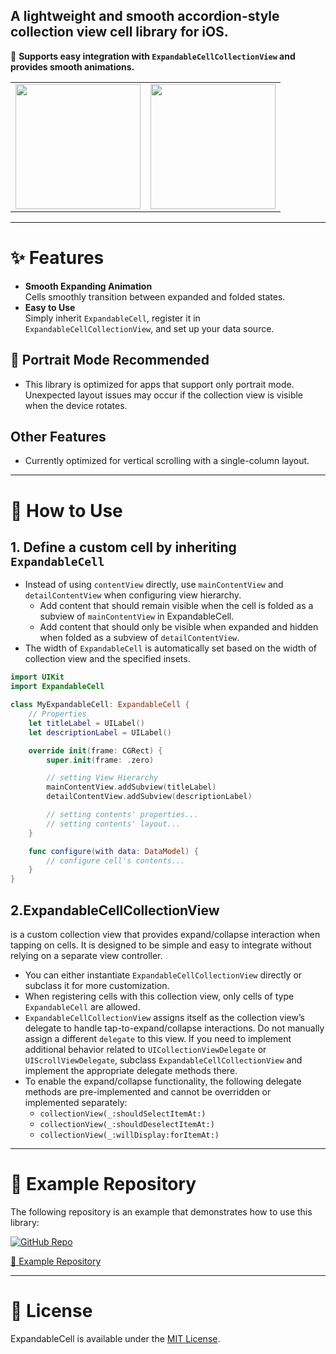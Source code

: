 ## A lightweight and smooth accordion-style collection view cell library for iOS.

📌 **Supports easy integration with `ExpandableCellCollectionView` and provides smooth animations.**  

| | |
|:-:|:-:|
| <img src="https://github.com/user-attachments/assets/a7c35a9e-9794-4c33-9cae-976dff1e38a0" width=200> | <img src="https://github.com/user-attachments/assets/888484d3-fdc5-40a5-9184-fee211bf952d" width=200> |

---

# ✨ Features

- **Smooth Expanding Animation**  
  Cells smoothly transition between expanded and folded states.  
- **Easy to Use**  
  Simply inherit `ExpandableCell`, register it in `ExpandableCellCollectionView`, and set up your data source.

## 📱 Portrait Mode Recommended
- This library is optimized for apps that support only portrait mode. Unexpected layout issues may occur if the collection view is visible when the device rotates.

## Other Features  
- Currently optimized for vertical scrolling with a single-column layout.

---

# 🚀 How to Use

## 1. Define a custom cell by inheriting `ExpandableCell`
- Instead of using `contentView` directly, use `mainContentView` and `detailContentView` when configuring view hierarchy.
  - Add content that should remain visible when the cell is folded as a subview of `mainContentView` in ExpandableCell.
  - Add content that should only be visible when expanded and hidden when folded as a subview of `detailContentView`.
- The width of `ExpandableCell` is automatically set based on the width of collection view and the specified insets.

``` swift
import UIKit
import ExpandableCell

class MyExpandableCell: ExpandableCell {
    // Properties
    let titleLabel = UILabel()
    let descriptionLabel = UILabel()

    override init(frame: CGRect) {
        super.init(frame: .zero)

        // setting View Hierarchy
        mainContentView.addSubview(titleLabel)
        detailContentView.addSubview(descriptionLabel)

        // setting contents' properties...
        // setting contents' layout...
    }

    func configure(with data: DataModel) {
        // configure cell's contents...
    }
}
```

## 2.ExpandableCellCollectionView 
  is a custom collection view that provides expand/collapse interaction when tapping on cells. It is designed to be simple and easy to integrate without relying on a separate view controller.
- You can either instantiate `ExpandableCellCollectionView` directly or subclass it for more customization.
- When registering cells with this collection view, only cells of type `ExpandableCell` are allowed.
- `ExpandableCellCollectionView` assigns itself as the collection view’s delegate to handle tap-to-expand/collapse interactions.
  Do not manually assign a different `delegate` to this view.
  If you need to implement additional behavior related to `UICollectionViewDelegate` or `UIScrollViewDelegate`,
  subclass `ExpandableCellCollectionView` and implement the appropriate delegate methods there.
- To enable the expand/collapse functionality, the following delegate methods are pre-implemented and cannot be overridden or implemented separately:
  - `collectionView(_:shouldSelectItemAt:)`
  - `collectionView(_:shouldDeselectItemAt:)`
  - `collectionView(_:willDisplay:forItemAt:)`
---

# 🔗 Example Repository

The following repository is an example that demonstrates how to use this library:
<p align="left">
  <a href="[https://github.com/your-repo-link](https://github.com/nolanMinsung/ExpandableCellExampleProject)">
    <img src="https://img.shields.io/badge/GitHub-ExpandableCell%20Example-blue?style=for-the-badge&logo=github" alt="GitHub Repo">
  </a>
</p>

[🔗 Example Repository](https://github.com/nolanMinsung/ExpandableCellExampleProject)

---

# 📜 License

ExpandableCell is available under the  [MIT License](https://github.com/nolanMinsung/ExpandableCell/blob/main/LICENSE).
